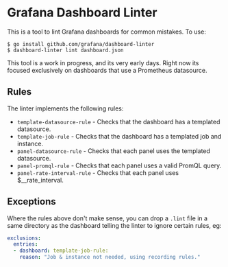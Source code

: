 # Grafana Dashboard Linter

This is a tool to lint Grafana dashboards for common mistakes.  To use:

```
$ go install github.com/grafana/dashboard-linter
$ dashboard-linter lint dashboard.json
```

This tool is a work in progress, and its very early days.  Right now its focused exclusively on dashboards that use a Prometheus datasource.

## Rules

The linter implements the following rules:

* `template-datasource-rule` - Checks that the dashboard has a templated datasource.
* `template-job-rule` - Checks that the dashboard has a templated job and instance.
* `panel-datasource-rule` - Checks that each panel uses the templated datasource.
* `panel-promql-rule` - Checks that each panel uses a valid PromQL query.
* `panel-rate-interval-rule` - Checks that each panel uses $__rate_interval.

## Exceptions

Where the rules above don't make sense, you can drop a `.lint` file in a same directory as the dashboard telling the linter to ignore certain rules, eg:

```yaml
exclusions:
  entries:
  - dashboard: template-job-rule:
    reason: "Job & instance not needed, using recording rules."
```
